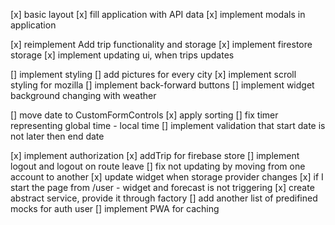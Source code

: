 [x] basic layout
[x] fill application with API data
[x] implement modals in application

[x] reimplement Add trip functionality and storage
[x] implement firestore storage
[x] implement updating ui, when trips updates

[] implement styling
[] add pictures for every city
[x] implement scroll styling for mozilla
[] implement back-forward buttons
[] implement widget background changing with weather

[] move date to CustomFormControls
[x] apply sorting
[] fix timer representing global time - local time
[] implement validation that start date is not later then end date

[x] implement authorization
[x] addTrip for firebase store
[] implement logout and logout on route leave
[] fix not updating by moving from one account to another
[x] update widget when storage provider changes
[x] if I start the page from /user - widget and forecast is not triggering
[x] create abstract service, provide it through factory
[] add another list of predifined mocks for auth user
[] implement PWA for caching
